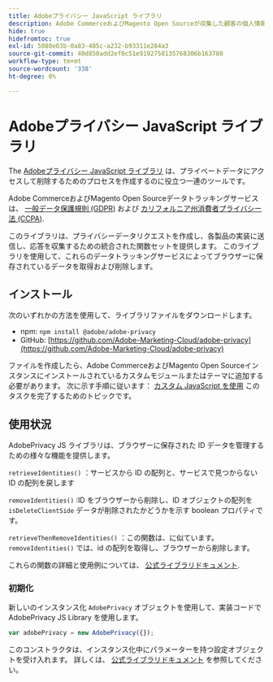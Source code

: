 ```yaml
---
title: Adobeプライバシー JavaScript ライブラリ
description: Adobe CommerceおよびMagento Open Sourceが収集した顧客の個人情報にアクセスし削除するためのカスタムツールの使用方法を説明します。
hide: true
hidefromtoc: true
exl-id: 5080e03b-0a83-405c-a232-b93311e284a3
source-git-commit: 40d850add2ef8c51e9192758135768306b163780
workflow-type: tm+mt
source-wordcount: '338'
ht-degree: 0%

---
```


# Adobeプライバシー JavaScript ライブラリ

<!-- TODO: Remove hide metadata when the library has been integrated with Commerce. -->

The [Adobeプライバシー JavaScript ライブラリ](https://experienceleague.adobe.com/docs/experience-platform/privacy/js-library.html) は、プライベートデータにアクセスして削除するためのプロセスを作成するのに役立つ一連のツールです。

Adobe CommerceおよびMagento Open Sourceデータトラッキングサービスは、 [一般データ保護規則 (GDPR)](gdpr.md) および [カリフォルニア州消費者プライバシー法 (CCPA)](ccpa.md).

このライブラリは、プライバシーデータリクエストを作成し、各製品の実装に送信し、応答を収集するための統合された関数セットを提供します。 このライブラリを使用して、これらのデータトラッキングサービスによってブラウザーに保存されているデータを取得および削除します。

## インストール

次のいずれかの方法を使用して、ライブラリファイルをダウンロードします。

- npm: `npm install @adobe/adobe-privacy`
- GitHub: [https://github.com/Adobe-Marketing-Cloud/adobe-privacy](https://github.com/Adobe-Marketing-Cloud/adobe-privacy)

ファイルを作成したら、Adobe CommerceおよびMagento Open Sourceインスタンスにインストールされているカスタムモジュールまたはテーマに追加する必要があります。 次に示す手順に従います： [カスタム JavaScript を使用](https://developer.adobe.com/commerce/frontend-core/javascript/custom/) このタスクを完了するためのトピックです。

## 使用状況

AdobePrivacy JS ライブラリは、ブラウザーに保存された ID データを管理するための様々な機能を提供します。

`retrieveIdentities()`
：サービスから ID の配列と、サービスで見つからない ID の配列を戻します

`removeIdentities()`
:ID をブラウザーから削除し、ID オブジェクトの配列を `isDeleteClientSide` データが削除されたかどうかを示す boolean プロパティです。

`retrieveThenRemoveIdentities()`
：この関数は、に似ています。 `removeIdentities()` では、id の配列を取得し、ブラウザーから削除します。

これらの関数の詳細と使用例については、 [公式ライブラリドキュメント](https://experienceleague.adobe.com/docs/experience-platform/privacy/js-library.html).

### 初期化

新しいのインスタンス化 `AdobePrivacy` オブジェクトを使用して、実装コードで AdobePrivacy JS Library を使用します。

```js
var adobePrivacy = new AdobePrivacy({});
```

このコンストラクタは、インスタンス化中にパラメーターを持つ設定オブジェクトを受け入れます。
詳しくは、 [公式ライブラリドキュメント](https://experienceleague.adobe.com/docs/experience-platform/privacy/js-library.html) を参照してください。
